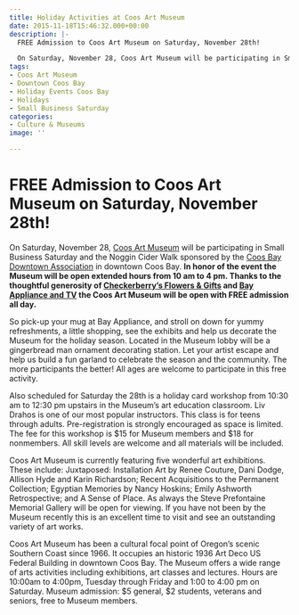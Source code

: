 ```yaml
---
title: Holiday Activities at Coos Art Museum
date: 2015-11-18T15:46:32.000+00:00
description: |-
  FREE Admission to Coos Art Museum on Saturday, November 28th!

  On Saturday, November 28, Coos Art Museum will be participating in Small Business Saturday and the Noggin Cider Walk sponsored by the Coos Bay Downtown Association in downtown Coos Bay. In honor of the event the Museum will be open extended hours from 10 am to 4 pm. Thanks to the thoughtful generosity of Checkerberry's Flowers & Gifts and Bay Appliance and TV the Coos Art Museum will be open with FREE admission all day.
tags:
- Coos Art Museum
- Downtown Coos Bay
- Holiday Events Coos Bay
- Holidays
- Small Business Saturday
categories:
- Culture & Museums
image: ''

---
```

# FREE Admission to Coos Art Museum on Saturday, November 28th!

On Saturday, November 28, [Coos Art Museum](http://www.coosart.org/) will be participating in Small Business Saturday and the Noggin Cider Walk sponsored by the [Coos Bay Downtown Association](http://coosbaydowntown.org/) in downtown Coos Bay. **In honor of the event the Museum will be open extended hours from 10 am to 4 pm. Thanks to the thoughtful generosity of <a href="http://www.checkerberrys.com/" target="_blank">Checkerberry’s Flowers & Gifts</a> and <a href="http://www.bayapplianceandtv.com/" target="_blank">Bay Appliance and TV</a> the Coos Art Museum will be open with FREE admission all day.**

So pick-up your mug at Bay Appliance, and stroll on down for yummy refreshments, a little shopping, see the exhibits and help us decorate the Museum for the holiday season. Located in the Museum lobby will be a gingerbread man ornament decorating station. Let your artist escape and help us build a fun garland to celebrate the season and the community. The more participants the better! All ages are welcome to participate in this free activity.

Also scheduled for Saturday the 28th is a holiday card workshop from 10:30 am to 12:30 pm upstairs in the Museum’s art education classroom. Liv Drahos is one of our most popular instructors. This class is for teens through adults. Pre-registration is strongly encouraged as space is limited. The fee for this workshop is $15 for Museum members and $18 for nonmembers. All skill levels are welcome and all materials will be included.

Coos Art Museum is currently featuring five wonderful art exhibitions. These include: Juxtaposed: Installation Art by Renee Couture, Dani Dodge, Allison Hyde and Karin Richardson; Recent Acquisitions to the Permanent Collection; Egyptian Memories by Nancy Hoskins; Emily Ashworth Retrospective; and A Sense of Place. As always the Steve Prefontaine Memorial Gallery will be open for viewing. If you have not been by the Museum recently this is an excellent time to visit and see an outstanding variety of art works.

Coos Art Museum has been a cultural focal point of Oregon’s scenic Southern Coast since 1966. It occupies an historic 1936 Art Deco US Federal Building in downtown Coos Bay. The Museum offers a wide range of arts activities including exhibitions, art classes and lectures. Hours are 10:00am to 4:00pm, Tuesday through Friday and 1:00 to 4:00 pm on Saturday. Museum admission: $5 general, $2 students, veterans and seniors, free to Museum members.